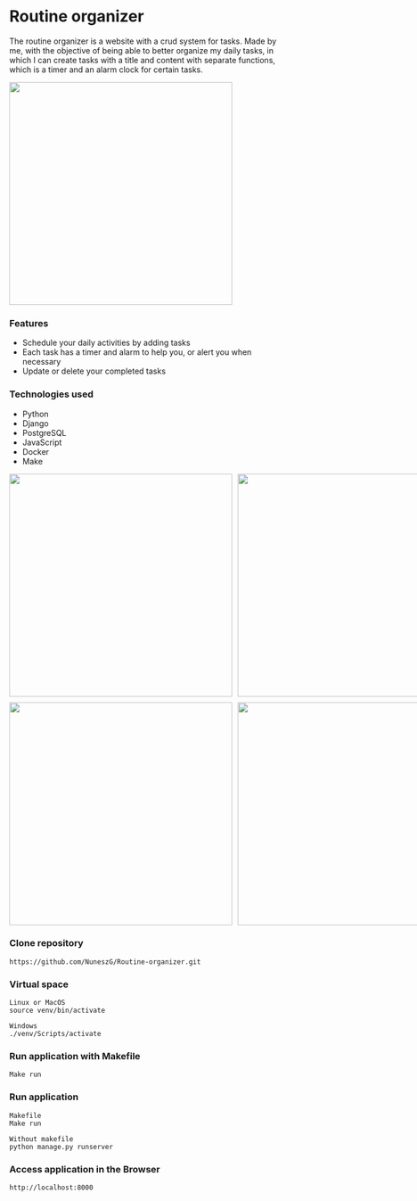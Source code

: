 # Routine organizer

The routine organizer is a website with a crud system for tasks. Made by me, with the objective of being able to better organize my daily tasks, in which I can create tasks with a title and content with separate functions, which is a timer and an alarm clock for certain tasks.

<img src="assets/images/Captura de ecrã 2024-11-20 153834.png" style="width: 400px"> 

### Features
- Schedule your daily activities by adding tasks
- Each task has a timer and alarm to help you, or alert you when necessary
- Update or delete your completed tasks

### Technologies used
- Python
- Django
- PostgreSQL
- JavaScript
- Docker
- Make

<div style="display: grid; grid-template-columns: repeat(2, 400px); gap: 10px;">
  <img src="assets/images/Captura de ecrã 2024-11-20 153844.png" style="width: 400px">
  <img src="assets/images/Captura de ecrã 2024-11-20 153902.png" style="width: 400px">
  <img src="assets/images/Captura de ecrã 2024-11-20 153916.png" style="width: 400px">
  <img src="assets/images/Captura de ecrã 2024-11-20 154747.png" style="width: 400px">
</div>

### Clone repository
```
https://github.com/NuneszG/Routine-organizer.git
```

### Virtual space 
```
Linux or MacOS
source venv/bin/activate

Windows
./venv/Scripts/activate
```

### Run application with Makefile 
```
Make run
```

### Run application 
```
Makefile
Make run

Without makefile
python manage.py runserver
```

### Access application in the Browser
```
http://localhost:8000
```